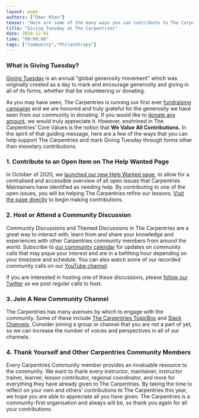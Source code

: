 ```yaml
---
layout: page
authors: ["Omar Khan"]
teaser: "Here are some of the many ways you can contribute to The Carpentries"
title: "Giving Tuesday at The Carpentries"
date: 2020-12-01
time: "09:00:00"
tags: ["Community","Philanthropy"]
---
```

### What is Giving Tuesday?
[Giving Tuesday](https://www.givingtuesday.org) is an annual “global generosity movement” which was originally created as a day to mark and encourage generosity and giving in all of its forms, whether that be volunteering or donating.

As you may have seen, The Carpentries is running our first ever [fundraising campaign](https://carpentries.org/blog/2020/11/a-call-to-action-donate-to-the-carpentries/) and we are honored and truly grateful for the generosity we have seen from our community in donating. If you would like to [donate any amount](https://carpentries.wedid.it/campaigns/8261), we would truly appreciate it. However, enshrined in The Carpentries’ Core Values is the notion that **We Value All Contributions.** In the spirit of that guiding message, here are a few of the ways that you can help support The Carpentries and mark Giving Tuesday through forms other than monetary contributions.

### 1. Contribute to an Open Item on The Help Wanted Page
In October of 2020, we [launched our new Help Wanted page](https://carpentries.org/blog/2020/10/announcing-the-new-help-wanted-page/), to allow for a centralised and accessible overview of all open issues that Carpentries Maintainers have identified as needing help. By contributing to one of the open issues, you will be helping The Carpentries refine our lessons. [Visit the page directly](https://carpentries.org/help-wanted-issues/) to begin making contributions.

### 2. Host or Attend a Community Discussion
Community Discussions and Themed Discussions in The Carpentries are a great way to interact with, learn from and share your knowledge and experiences with other Carpentries community members from around the world. Subscribe to [our community calendar](https://calendar.google.com/calendar/b/1?cid=b3NldXVvaHQwdHZqYm9rZ2czbm9oOGM0N2dAZ3JvdXAuY2FsZW5kYXIuZ29vZ2xlLmNvbQ) for updates on community calls that may pique your interest and are in a befitting hour depending on your timezone and schedule. You can also watch some of our recorded community calls on our [YouTube channel](https://www.youtube.com/thecarpentries).

If you are interested in hosting one of these discussions, please [follow our Twitter](https://twitter.com/thecarpentries) as we post regular calls to host.

### 3. Join A New Community Channel
The Carpentries has many avenues by which to engage with the community. Some of these include [The Carpentries TopicBox](https://carpentries.topicbox.com/latest) and [Slack Channels](https://swc-slack-invite.herokuapp.com). Consider joining a group or channel that you are not a part of yet, so we can increase the number of voices and perspectives in all of our channels.

### 4. Thank Yourself and Other Carpentries Community Members
Every Carpentries Community member provides an invaluable resource to the community. We want to thank every instructor, maintainer, instructor trainer, learner, lesson contributor, regional coordinator, and more for everything they have already given to The Carpentries. By taking the time to reflect on your own and others’ contributions to The Carpentries this year, we hope you are able to appreciate all you have given. The Carpentries is a community-first organisation and always will be, so thank you again for all your contributions.
